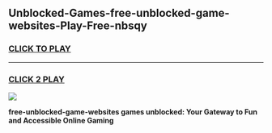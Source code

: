 
## Unblocked-Games-free-unblocked-game-websites-Play-Free-nbsqy
<h3>
<a href="https://premium76.site?title=free-unblocked-game-websites&ref=21A">CLICK TO PLAY</a></h3>
<hr>

<h3>
<a href="https://premium76.site?title=free-unblocked-game-websites&ref=21A">CLICK 2 PLAY</a>
  
</h3>

<a href="https://premium76.site?title=free-unblocked-game-websites&ref=21A"><img src="https://clearcache.store/games.png"></a>


**free-unblocked-game-websites games unblocked: Your Gateway to Fun and Accessible Online Gaming**
